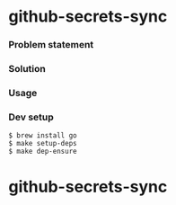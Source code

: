 # github-secrets-sync


### Problem statement

### Solution

### Usage

### Dev setup
```
$ brew install go
$ make setup-deps
$ make dep-ensure
```
# github-secrets-sync

